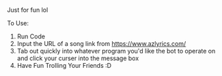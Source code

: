 Just for fun lol

To Use:

1. Run Code
2. Input the URL of a song link from https://www.azlyrics.com/
3. Tab out quickly into whatever program you'd like the bot to operate on and click your curser into the message box
4. Have Fun Trolling Your Friends :D
